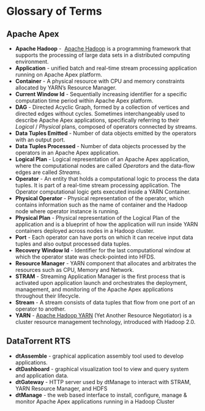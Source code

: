 Glossary of Terms
================================================================================

Apache Apex
-----------

- **Apache Hadoop** -  [Apache Hadoop](http://hadoop.apache.org/) is a programming framework that supports the processing of large data sets in a distributed computing environment.
- **Application** - unified batch and real-time stream processing application running on Apache Apex platform.
- **Container** - A physical resource with CPU and memory constraints allocated by YARN’s Resource Manager.
- **Current Window Id** - Sequentially increasing identifier for a specific computation time period within Apache Apex platform.
- **DAG** - Directed Acyclic Graph, formed by a collection of vertices and directed edges without cycles.  Sometimes interchangeably used to describe Apache Apex applications, specifically referring to their *Logical* / *Physical* plans, composed of operators connected by streams.
- **Data Tuples Emitted** - Number of data objects emitted by the operators with an output port.
- **Data Tuples Processed** - Number of data objects processed by the operators in an Apache Apex application.
- **Logical Plan** - Logical representation of an Apache Apex application, where the computational nodes are called *Operators* and the data-flow edges are called *Streams*.
- **Operator** - An entity that holds a computational logic to process the data tuples. It is part of a real-time stream processing application. The Operator computational logic gets executed inside a YARN Container.
- **Physical Operator** - Physical representation of the operator, which contains information such as the name of container and the Hadoop node where operator instance is running.
- **Physical Plan** - Physical representation of the Logical Plan of the application and is a blueprint of how the application will run inside YARN containers deployed across nodes in a Hadoop cluster.
- **Port** - Each operator can have ports on which it can receive input data tuples and also output processed data tuples.
- **Recovery Window Id** - Identifier for the last computational window at which the operator state was check-pointed into HFDS.
- **Resource Manager** - YARN component that allocates and arbitrates the resources such as CPU, Memory and Network.
- **STRAM** - Streaming Application Manager is the first process that is activated upon application launch and orchestrates the deployment, management, and monitoring of the Apache Apex applications throughout their lifecycle.
- **Stream** - A stream consists of data tuples that flow from one port of an operator to another.
- **YARN** - [Apache Hadoop YARN](http://hadoop.apache.org/docs/current2/hadoop-yarn/hadoop-yarn-site/YARN.html) (Yet Another Resource Negotiator) is a cluster resource management technology, introduced with Hadoop 2.0.

DataTorrent RTS
---------------

- **dtAssemble** - graphical application assembly tool used to develop applications.
- **dtDashboard** - graphical visualization tool to view and query system and application data.
- **dtGateway** - HTTP server used by dtManage to interact with STRAM, YARN Resource Manager, and HDFS
- **dtManage** - the web based interface to install, configure, manage & monitor Apache Apex applications running in a Hadoop Cluster


